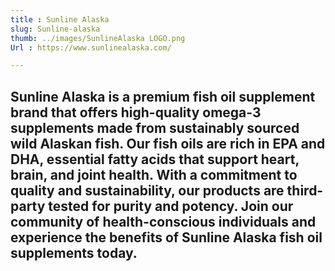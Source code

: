 ```yaml
---
title : Sunline Alaska
slug: Sunline-alaska
thumb: ../images/SunlineAlaska LOGO.png
Url : https://www.sunlinealaska.com/ 

---
```


## Sunline Alaska is a premium fish oil supplement brand that offers high-quality omega-3 supplements made from sustainably sourced wild Alaskan fish. Our fish oils are rich in EPA and DHA, essential fatty acids that support heart, brain, and joint health. With a commitment to quality and sustainability, our products are third-party tested for purity and potency. Join our community of health-conscious individuals and experience the benefits of Sunline Alaska fish oil supplements today.
 
